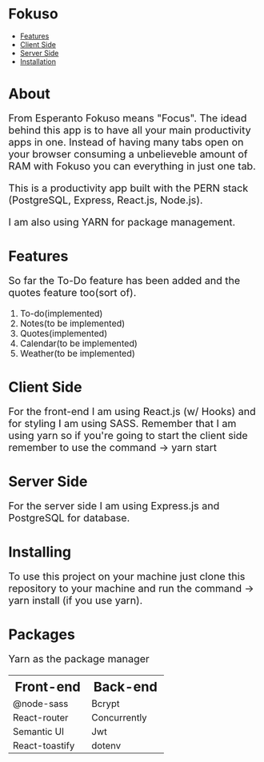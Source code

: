 <h1>Fokuso</h1>

<ul>
  <li><a href="#features">Features</a></li>
  <li><a href="#client">Client Side</a></li>
  <li><a href="#server">Server Side</a></li>
  <li><a href="#install">Installation</a></li>
</ul>

<h1>About</h1>
<p style="font-size: 20px;"  >From Esperanto Fokuso means "Focus".
The idead behind this app is to have all your main productivity apps in one. Instead of having many tabs open on your browser consuming a unbelieveble amount of RAM with Fokuso you can everything in just one tab.
</p>
<p style="font-size: 20px;"  >This is a productivity app built with the PERN stack (PostgreSQL, Express, React.js, Node.js).</p>
<p style="font-size: 20px;"  >I am also using YARN for package management.</p>

<h1 id="features">Features</h1>
<p style="font-size: 20px;"  >So far the To-Do feature has been added and the quotes feature too(sort of).</p>
<oL>
 <li style="font-size: 17px;">To-do(implemented)</li>
 <li style="font-size: 17px;">Notes(to be implemented)</li>
 <li style="font-size: 17px;">Quotes(implemented)</li>
 <li style="font-size: 17px;">Calendar(to be implemented)</li>
 <li style="font-size: 17px;">Weather(to be implemented)</li>
</ol>

<h1 id="client" >Client Side</h1>
<p style="font-size: 20px;">
For the front-end I am using React.js (w/ Hooks) and for styling I am using SASS. Remember that I am using yarn so if you're going to start the client side remember to use the command -> yarn start
</p>
<h1 id="server" >Server Side</h1>
<p style="font-size: 20px;">
For the server side I am using Express.js and PostgreSQL for database.
</p>

<h1 id="install" >Installing</h1>
<p style="font-size: 20px;">
To use this project on your machine just clone this repository to your machine and run the command -> yarn install (if you use yarn).
</p>

<h1 id="packages" >Packages</h1>
<p style="font-size: 20px;">Yarn as the package manager</p>
<table>
<tr style="font-size: 26px;">
 <th>Front-end</th>
 <th >Back-end</th>
</tr>
<tr style="font-size: 18px;"
>
 <td>@node-sass</td>
 <td>Bcrypt</td>
</tr>
<tr style="font-size: 18px;"
>
 <td>React-router</td>
 <td>Concurrently</td>
</tr>
<tr style="font-size: 18px;"
>
 <td>Semantic UI</td>
 <td>Jwt</td>
</tr>
<tr style="font-size: 18px;"
>
 <td>React-toastify</td>
 <td>dotenv</td>
</tr>

</table>

